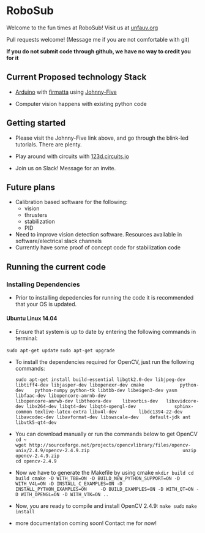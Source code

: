 # RoboSub

Welcome to the fun times at RoboSub! Visit us at [unfauv.org](http://unfauv.org)

Pull requests welcome! (Message me if you are not comfortable with git)

**If you do not submit code through github, we have no way to credit you for it**

## Current Proposed technology Stack

- [Arduino](https://www.arduino.cc/) with [firmatta](https://www.arduino.cc/en/Reference/Firmata) using [Johnny-Five](https://github.com/rwaldron/johnny-five)

- Computer vision happens with existing python code

## Getting started

- Please visit the Johnny-Five link above, and go through the blink-led tutorials. There are plenty.
- Play around with circuits with [123d.circuits.io](https://123d.circuits.io/lab)

- Join us on Slack! Message for an invite.

## Future plans

- Calibration based software for the following:
  - vision
  - thrusters
  - stabilization
  - PID
- Need to improve vision detection software. Resources available in software/electrical slack channels
- Currently have some proof of concept code for stabilization code

## Running the current code

### Installing Dependencies 

 - Prior to installing depedencies for running the code it is recommended that your OS is updated. 
 
 #### Ubuntu Linux 14.04 

  - Ensure that system is up to date by entering the following commands in terminal: 

  `sudo apt-get update`
   `sudo apt-get upgrade`

  - To install the dependencies required for OpenCV, just run the following commands:

    `sudo apt-get install build-essential libgtk2.0-dev libjpeg-dev libtiff4-dev libjasper-dev libopenexr-dev cmake             python-dev    python-numpy python-tk libtbb-dev libeigen3-dev yasm libfaac-dev libopencore-amrnb-dev                        libopencore-amrwb-dev libtheora-dev    libvorbis-dev   libxvidcore-dev libx264-dev libqt4-dev libqt4-opengl-dev              sphinx-common texlive-latex-extra libv4l-dev        libdc1394-22-dev libavcodec-dev libavformat-dev libswscale-dev    default-jdk ant libvtk5-qt4-dev`

  - You can download manually or run the commands below to get OpenCV
      `cd ~                                                                                                                        wget http://sourceforge.net/projects/opencvlibrary/files/opencv-unix/2.4.9/opencv-2.4.9.zip                                  unzip opencv-2.4.9.zip                                                                                                       cd opencv-2.4.9`

  - Now we have to generate the Makefile by using cmake
     `mkdir build cd build cmake -D WITH_TBB=ON -D BUILD_NEW_PYTHON_SUPPORT=ON -D WITH_V4L=ON -D INSTALL_C_EXAMPLES=ON -D         INSTALL_PYTHON_EXAMPLES=ON     -D BUILD_EXAMPLES=ON -D WITH_QT=ON -D WITH_OPENGL=ON -D WITH_VTK=ON .. `

  - Now, you are ready to compile and install OpenCV 2.4.9:
    `make sudo`
    `make install`



- more documentation coming soon! Contact me for now!
